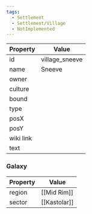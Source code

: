 ```yaml
---
tags:
  - Settlement
  - Settlement/Village
  - NotImplemented
---
```


| Property  | Value          |
| --------- | -------------- |
| id        | village_sneeve |
| name      | Sneeve         |
| owner     |                |
| culture   |                |
| bound     |                |
| type      |                |
| posX      |                |
| posY      |                |
| wiki link |                |
| text      |                |

### Galaxy
| Property | Value        |
| -------- | ------------ |
| region   | [[Mid Rim]]  |
| sector   | [[Kastolar]] |
